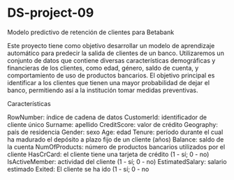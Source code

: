 # DS-project-09
Modelo predictivo de retención de clientes para Betabank

Este proyecto tiene como objetivo desarrollar un modelo de aprendizaje automático para predecir la salida de clientes de un banco. Utilizaremos un conjunto de datos que contiene diversas características demográficas y financieras de los clientes, como edad, género, saldo de cuenta, y comportamiento de uso de productos bancarios. El objetivo principal es identificar a los clientes que tienen una mayor probabilidad de dejar el banco, permitiendo así a la institución tomar medidas preventivas.

Características

RowNumber: índice de cadena de datos
CustomerId: identificador de cliente único
Surname: apellido
CreditScore: valor de crédito
Geography: país de residencia
Gender: sexo
Age: edad
Tenure: período durante el cual ha madurado el depósito a plazo fijo de un cliente (años)
Balance: saldo de la cuenta
NumOfProducts: número de productos bancarios utilizados por el cliente
HasCrCard: el cliente tiene una tarjeta de crédito (1 - sí; 0 - no)
IsActiveMember: actividad del cliente (1 - sí; 0 - no)
EstimatedSalary: salario estimado
Exited: El cliente se ha ido (1 - sí; 0 - no

